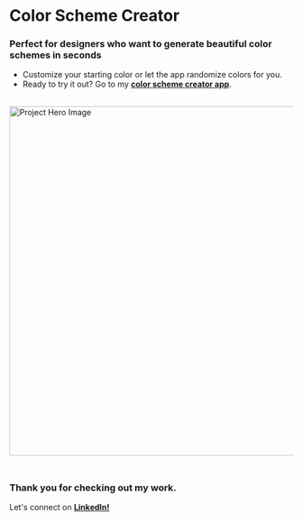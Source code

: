 # __Color Scheme Creator__
### __Perfect for designers who want to generate beautiful color schemes in seconds__
- Customize your starting color or let the app randomize colors for you.
- Ready to try it out? Go to my <a href="https://color-scheme-creator-exist888.netlify.app/">__color scheme creator app__</a>.
<br/>

<img src="https://github.com/user-attachments/assets/771a5310-d3b8-4962-af18-afa906328729" alt="Project Hero Image" width="620">
<br/><br/>

##
### __Thank you for checking out my work.__
Let's connect on <a href="https://www.linkedin.com/in/filip-herbst/">__LinkedIn!__</a>

